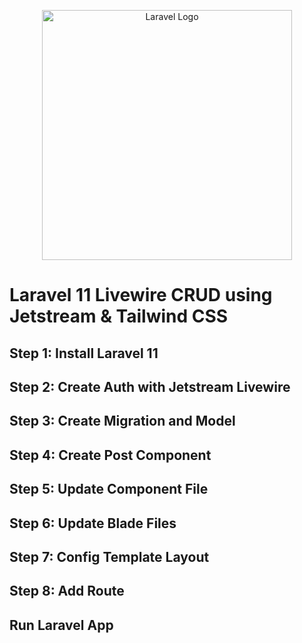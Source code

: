 <p align="center"><a href="https://laravel.com" target="_blank"><img src="https://raw.githubusercontent.com/laravel/art/master/logo-lockup/5%20SVG/2%20CMYK/1%20Full%20Color/laravel-logolockup-cmyk-red.svg" width="400" alt="Laravel Logo"></a></p>

# Laravel 11 Livewire CRUD using Jetstream & Tailwind CSS

## Step 1: Install Laravel 11
## Step 2: Create Auth with Jetstream Livewire
## Step 3: Create Migration and Model
## Step 4: Create Post Component
## Step 5: Update Component File
## Step 6: Update Blade Files
## Step 7: Config Template Layout
## Step 8: Add Route
## Run Laravel App
